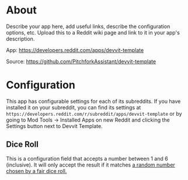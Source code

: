 # About 

Describe your app here, add useful links, describe the configuration options, etc. Upload this to a Reddit wiki page and link to it in your app's description.

App: https://developers.reddit.com/apps/devvit-template

Source: https://github.com/PitchforkAssistant/devvit-template

# Configuration

This app has configurable settings for each of its subreddits. If you have installed it on your subreddit, you can find its settings at `https://developers.reddit.com/r/subreddit/apps/devvit-template` or by going to Mod Tools -> Installed Apps on new Reddit and clicking the Settings button next to Devvit Template.

## Dice Roll

This is a configuration field that accepts a number between 1 and 6 (inclusive). It will only accept the result if it matches [a random number chosen by a fair dice roll.](https://xkcd.com/221/)
